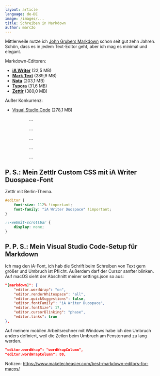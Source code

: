 ```yaml
---
layout: article
language: de-DE
image: /images/...
title: Schreiben in Markdown
author: marc2o
---
```


Mittlerweile nutze ich [John Grubers Markdown](https://daringfireball.net/projects/markdown/) schon seit gut zehn Jahren. Schön, dass es in jedem Text-Editor geht, aber ich mag es minimal und elegant.

Markdown-Editoren:
* **[iA Writer](https://ia.net/de/writer)** (22,5 MB)
* **[Mark Text](https://marktext.app)** (289,9 MB)
* **[Nota](https://nota.md)** (203,1 MB)
* **[Typora](https://www.typora.io)** (31,6 MB)
* **[Zettlr](https://zettlr.com)** (380,0 MB)

Außer Konkurrenz:
* [Visual Studio Code](https://code.visualstudio.com/) (278,1 MB)

<figure class="gallery">
    <!-- editor screenshots -->
    <figure><img src="/images/ia-writer-screenshot.jpg" alt=""><figcaption><em>...</em></figcaption></figure>
    <figure><img src="/images/mark-text-screenshot.jpg" alt=""><figcaption><em>...</em></figcaption></figure>
    <figure><img src="/images/nota-screenshot.jpg" alt=""><figcaption><em>...</em></figcaption></figure>
    <figure><img src="/images/typora-screenshot.jpg" alt=""><figcaption><em>...</em></figcaption></figure>
    <figure><img src="/images/zettlr-screenshot.jpg" alt=""><figcaption><em>...</em></figcaption></figure>
</figure>

## P. S.: Mein Zettlr Custom CSS mit iA Writer Duospace-Font

Zettlr mit Berlin-Thema.

```css
#editor {
    font-size: 112% !important;
    font-family: "iA Writer Duospace" !important;
}

::-webkit-scrollbar {
    display: none;
}
```

## P. P. S.: Mein Visual Studio Code-Setup für Markdown

Ich mag den iA-Font, ich hab die Schrift beim Schreiben von Text gern größer und Umbruch ist Pflicht. Außerdem darf der Cursor sanfter blinken. Auf macOS sieht der Abschnitt meiner settings.json so aus:

```json
"[markdown]": {
    "editor.wordWrap": "on",
    "editor.renderWhitespace": "all",
    "editor.quickSuggestions": false,
    "editor.fontFamily": "iA Writer Duospace",
    "editor.fontSize": 17,
    "editor.cursorBlinking": "phase",
    "editor.links": true
},
```
Auf meinem mobilen Arbeitsrechner mit Windows habe ich den Umbruch anders definiert, weil die Zeilen beim Umbruch am Fensterrand zu lang werden.

```json
"editor.wordWrap": "wordWrapColumn",
"editor.wordWrapColumn": 80,
```

Notizen: https://www.maketecheasier.com/best-markdown-editors-for-macos/